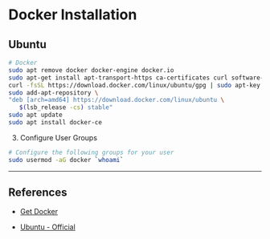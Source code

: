 # Docker Installation

## Ubuntu

``` bash
# Docker
sudo apt remove docker docker-engine docker.io
sudo apt-get install apt-transport-https ca-certificates curl software-properties-common
curl -fsSL https://download.docker.com/linux/ubuntu/gpg | sudo apt-key add -
sudo add-apt-repository \
"deb [arch=amd64] https://download.docker.com/linux/ubuntu \
   $(lsb_release -cs) stable"
sudo apt update
sudo apt install docker-ce
```

3. Configure User Groups

```bash
# Configure the following groups for your user
sudo usermod -aG docker `whoami`
```

---

## References

* [Get Docker](https://docs.docker.com/get-docker)

* [Ubuntu - Official](https://docs.docker.com/engine/install/ubuntu)
